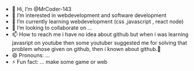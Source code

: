 - 👋 Hi, I’m @MrCoder-143
- 👀 I’m interested in webdevelopment and software development
- 🌱 I’m currently learning webdevelopment (css ,javascript , react node)
- 💞️ I’m looking to collaborate on ...
- 📫 How to reach me i have no idea about github but when i was learning  javasript on  youtube then some youtuber suggested me for solving that problem whose given on github, then i known about github.🥰
- 😄 Pronouns: ...
- ⚡ Fun fact: ... make some game or web 

<!---
MrCoder-143/MrCoder-143 is a ✨ special ✨ repository because its `README.md` (this file) appears on your GitHub profile.
You can click the Preview link to take a look at your changes.
--->
